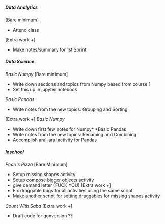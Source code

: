 ##### **Data Analytics**
[Bare minimum]
* Attend class

[Extra work +]
* Make notes/summary for 1st Sprint
##### **Data Science**
*Basic Numpy*
[Bare minimum]
* Write down sections and topics from Numpy based from course 1
* Set this up in jupyter notebook

*Basic Pandas*
* Write notes from the new topics: Grouping and Sorting

[Extra work +]
*Basic Numpy*
* Write down first few notes for Numpy*
*Basic Pandas
* Write notes from the new topics: Renaming and Combining
* Accomplish aral-aral activity for Pandas

##### **Ioschool**
*Pearl's Pizza*
[Bare Minimum]
* Setup missing shapes activity
* Setup compose bigger objects activity
* give demand letter (FUCK YOU)
[Extra work +]
* Fix draggable bugs for all activities using the same script
* Make another script for setting draggables for missing shapes activity 

*Count With Saba*
[Extra work +]
* Draft code for qonversion ??